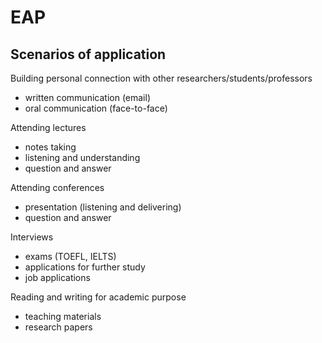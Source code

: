 # EAP

## Scenarios of application

Building personal connection with other researchers/students/professors
+ written communication (email)
+ oral communication (face-to-face)

Attending lectures
+ notes taking
+ listening and understanding
+ question and answer

Attending conferences
+ presentation (listening and delivering)
+ question and answer

Interviews
+ exams (TOEFL, IELTS)
+ applications for further study
+ job applications

Reading and writing for academic purpose
+ teaching materials
+ research papers
